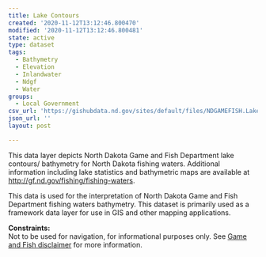 ```yaml
---
title: Lake Contours
created: '2020-11-12T13:12:46.800470'
modified: '2020-11-12T13:12:46.800481'
state: active
type: dataset
tags:
  - Bathymetry
  - Elevation
  - Inlandwater
  - Ndgf
  - Water
groups:
  - Local Government
csv_url: 'https://gishubdata.nd.gov/sites/default/files/NDGAMEFISH.Lake_Contours.csv'
json_url: ''
layout: post

---
```

<p>This data layer depicts North Dakota Game and Fish Department lake contours/ bathymetry for North Dakota fishing waters. Additional information including lake statistics and bathymetric maps are available at <a href="http://gf.nd.gov/fishing/fishing-waters">http://gf.nd.gov/fishing/fishing-waters</a>.</p>
<p>This data is used for the interpretation of North Dakota Game and Fish Department fishing waters bathymetry. This dataset is primarily used as a framework data layer for use in GIS and other mapping applications.</p>
<p><strong>Constraints:</strong><br />
Not to be used for navigation, for informational purposes only. See <a href="/game-and-fish-department-disclaimer">Game and Fish disclaimer</a> for more information.</p>

